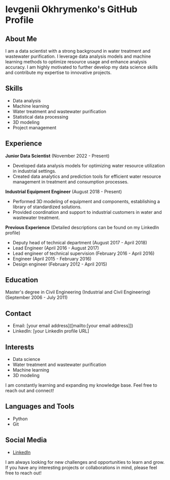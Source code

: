 # Ievgenii Okhrymenko's GitHub Profile

## About Me

I am a data scientist with a strong background in water treatment and wastewater purification. I leverage data analysis models and machine learning methods to optimize resource usage and enhance analysis accuracy. I am highly motivated to further develop my data science skills and contribute my expertise to innovative projects.

## Skills

* Data analysis
* Machine learning
* Water treatment and wastewater purification
* Statistical data processing
* 3D modeling
* Project management

## Experience

**Junior Data Scientist** (November 2022 - Present)

* Developed data analysis models for optimizing water resource utilization in industrial settings.
* Created data analytics and prediction tools for efficient water resource management in treatment and consumption processes.

**Industrial Equipment Engineer** (August 2018 - Present)

* Performed 3D modeling of equipment and components, establishing a library of standardized solutions.
* Provided coordination and support to industrial customers in water and wastewater treatment.

**Previous Experience** (Detailed descriptions can be found on my LinkedIn profile)

* Deputy head of technical department (August 2017 - April 2018)
* Lead Engineer (April 2016 - August 2017)
* Lead engineer of technical supervision (February 2016 - April 2016)
* Engineer (April 2015 - February 2016)
* Design engineer (February 2012 - April 2015)

## Education

Master's degree in Civil Engineering (Industrial and Civil Engineering) (September 2006 - July 2011)

## Contact

* Email: [your email address]([mailto:[your email address]])
* LinkedIn: [your LinkedIn profile URL]

## Interests

* Data science
* Water treatment and wastewater purification
* Machine learning
* 3D modeling

I am constantly learning and expanding my knowledge base. Feel free to reach out and connect!

## Languages and Tools

* Python
* Git

## Social Media

* [LinkedIn]([https://www.linkedin.com/in/okhrymenko/])


I am always looking for new challenges and opportunities to learn and grow. If you have any interesting projects or collaborations in mind, please feel free to reach out!
